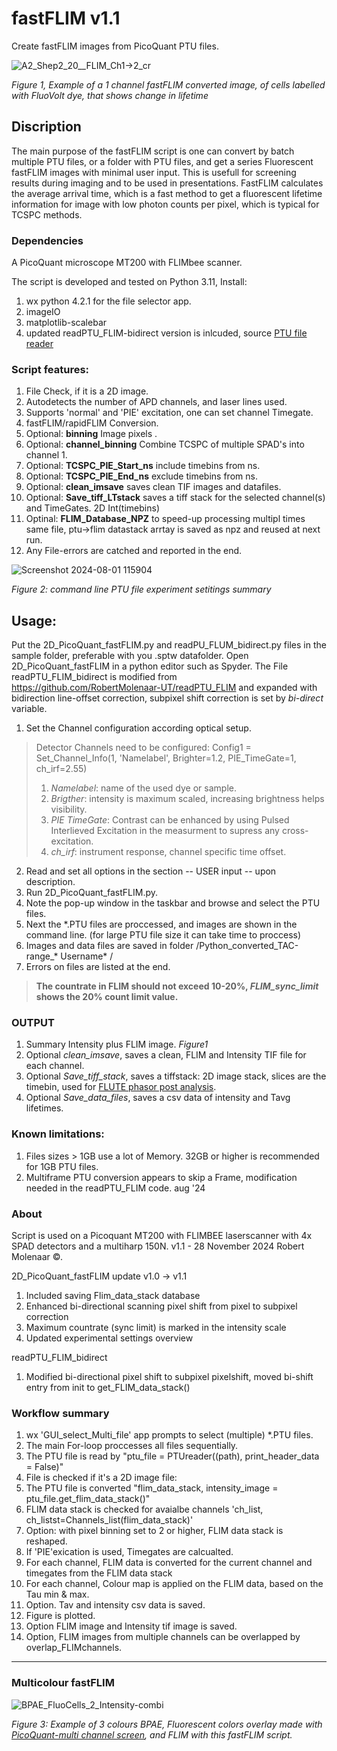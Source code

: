 # fastFLIM v1.1
Create fastFLIM images from PicoQuant PTU files.

![A2_Shep2_20__FLIM_Ch1→2_cr](https://github.com/user-attachments/assets/5f02dfff-c8ec-4779-b356-24f447a1fb1a)

*Figure 1, Example of a 1 channel fastFLIM converted image, of cells labelled with FluoVolt dye, that shows change in lifetime*

## Discription
The main purpose of the fastFLIM script is one can convert by batch multiple PTU files, or a folder with PTU files, and get a series Fluorescent fastFLIM images with minimal user input. This is usefull for screening results during imaging and to be used in presentations. FastFLIM calculates the average arrival time, which is a fast method to get a fluorescent lifetime information for image with low photon counts per pixel, which is typical for TCSPC methods. 

### Dependencies
A PicoQuant microscope MT200 with FLIMbee scanner. 

The script is developed and tested on Python 3.11, Install:
1. wx python 4.2.1 for the file selector app.
2. imageIO
3. matplotlib-scalebar 
4. updated readPTU_FLIM-bidirect version is inlcuded, source [PTU file reader](https://github.com/RobertMolenaar-UT/readPTU_FLIM) 

### Script features:  
1. File Check, if it is a 2D  image.
2. Autodetects the number of APD channels, and laser lines used. 
3. Supports 'normal' and 'PIE' excitation, one can set channel Timegate.
4. fastFLIM/rapidFLIM Conversion.
5. Optional: **binning** Image pixels .
6. Optional: **channel_binning** Combine TCSPC of multiple SPAD's into channel 1.
7. Optional: **TCSPC_PIE_Start_ns** include timebins from ns.
8. Optional: **TCSPC_PIE_End_ns** exclude timebins from ns.
9. Optional: **clean_imsave** saves clean TIF images and datafiles.
10. Optional: **Save_tiff_LTstack** saves a tiff stack for the selected channel(s) and TimeGates. 2D Int(timebins)
11. Optinal: **FLIM_Database_NPZ** to speed-up processing multipl times same file, ptu→flim datastack arrtay is saved as npz and reused at next run.
12. Any File-errors are catched and reported in the end.

![Screenshot 2024-08-01 115904](https://github.com/user-attachments/assets/d5c1737b-26cc-4bff-8c75-d49b447a3d44)

*Figure 2: command line PTU file experiment setitings summary*

## Usage: 

Put the 2D_PicoQuant_fastFLIM.py and readPU_FLUM_bidirect.py files in the sample folder, preferable with you .sptw datafolder. Open 2D_PicoQuant_fastFLIM in a python editor such as Spyder. The File readPTU_FLIM_bidirect is modified from https://github.com/RobertMolenaar-UT/readPTU_FLIM and expanded with bidirection line-offset correction, subpixel shift correction is set by *bi-direct* variable.

1. Set the Channel configuration according optical setup.

>Detector Channels need to be configured:
Config1 = Set_Channel_Info(1,
			   'Namelabel',
			   Brighter=1.2,
			   PIE_TimeGate=1,
			   ch_irf=2.55)
>1. *Namelabel*: name of the used dye or sample.
>2. *Brigther*: 	intensity is maximum scaled, increasing brightness helps visibility.
>3. *PIE TimeGate*: Contrast can be enhanced by using Pulsed Interlieved Excitation in the measurment to supress any cross-excitation. 
>4. *ch_irf*: instrument response, channel specific time offset.
	
2. Read and set all options in the section -- USER input --  upon description.
3. Run 2D_PicoQuant_fastFLIM.py.
4. Note the pop-up window in the taskbar and browse and select the PTU files.
5. Next the *.PTU files are proccessed, and images are shown in the command line. (for large PTU file size it can take time to proccess)
6. Images and data files are saved in folder /Python_converted_TAC-range_* Username* /
7. Errors on files are listed at the end.

>**The countrate in FLIM should not exceed 10-20%, *FLIM_sync_limit* shows the 20% count limit value.**

### OUTPUT

1. Summary Intensity plus FLIM image. *Figure1*
2. Optional *clean_imsave*, saves a clean, FLIM and Intensity TIF file for each channel.
3. Optional *Save_tiff_stack*, saves a tiffstack: 2D image stack, slices are the timebin, used for [FLUTE phasor post analysis](https://github.com/LaboratoryOpticsBiosciences/FLUTE).
4. Optional *Save_data_files*, saves a csv data of intensity and Tavg lifetimes.



### Known limitations: 

1. Files sizes > 1GB use a lot of Memory. 32GB or higher is recommended for 1GB PTU files. 
2. Multiframe PTU conversion appears to skip a Frame, modification needed in the readPTU_FLIM code. aug '24

### About
Script is used on a Picoquant MT200 with FLIMBEE laserscanner with 4x SPAD detectors and a multiharp 150N.
v1.1 - 28 November 2024 Robert Molenaar ©.

2D_PicoQuant_fastFLIM update v1.0 → v1.1 
1. Included saving Flim_data_stack database
2. Enhanced bi-directional scanning pixel shift from pixel to subpixel correction
3. Maximum countrate (sync limit) is marked in the intensity scale
4. Updated experimental settings overview
   
readPTU_FLIM_bidirect
1. Modified bi-directional pixel shift to subpixel pixelshift, moved bi-shift entry from init to get_FLIM_data_stack()


### Workflow summary
 
1.  wx 'GUI_select_Multi_file' app prompts to select (multiple) *.PTU files. 
2.  The main For-loop proccesses all files sequentially.
3.  The PTU file is read by "ptu_file  = PTUreader((path), print_header_data = False)"
4.  File is checked if it's a 2D image file:
5.  The PTU file is converted "flim_data_stack, intensity_image = ptu_file.get_flim_data_stack()"
6.  FLIM data stack is checked for avaialbe channels 'ch_list, ch_listst=Channels_list(flim_data_stack)'
7.  Option: with pixel binning set to 2 or higher, FLIM data stack is reshaped.
8.  If 'PIE'exication is used, Timegates are calcualted.
9.  For each channel, FLIM data is converted for the current channel and timegates from the FLIM data stack
10. For each channel, Colour map is applied on the FLIM data, based on the Tau min & max.
11. Option. Tav and intensity csv data is saved.
12. Figure is plotted.
13. Option  FLIM image and Intensity tif image is saved.
14. Option, FLIM images from multiple channels can be overlapped by overlap_FLIMchannels.
---
### Multicolour fastFLIM

![BPAE_FluoCells_2_Intensity-combi](https://github.com/user-attachments/assets/3bc7ef2d-39e6-474c-a55f-072f75c9a33d)

*Figure 3: Example of 3 colours BPAE, Fluorescent colors overlay made with [PicoQuant-multi channel screen](https://github.com/RobertMolenaar-UT/PicoQuant-multi_channel_screen), and FLIM with this fastFLIM script.*




